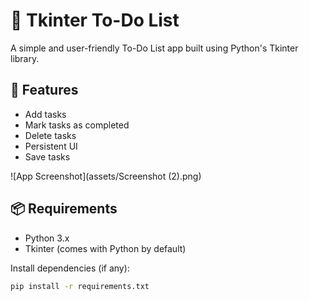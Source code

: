 # 📝 Tkinter To-Do List

A simple and user-friendly To-Do List app built using Python's Tkinter library.

## 🔧 Features

- Add tasks
- Mark tasks as completed
- Delete tasks
- Persistent UI
- Save tasks

![App Screenshot](assets/Screenshot (2).png)





## 📦 Requirements

- Python 3.x
- Tkinter (comes with Python by default)

Install dependencies (if any):

```bash
pip install -r requirements.txt